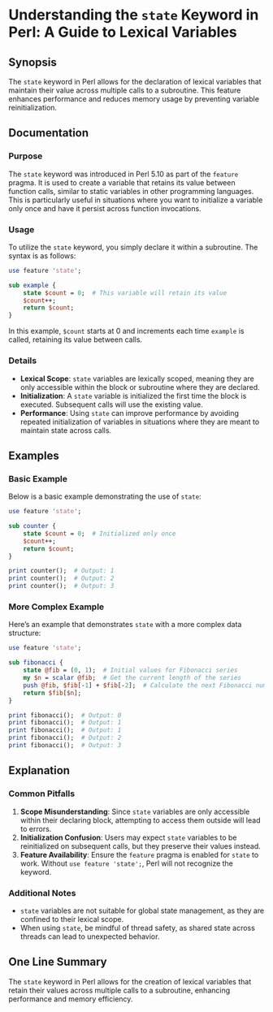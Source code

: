 <!--
Meta Description: # Understanding the `state` Keyword in Perl: A Guide to Lexical Variables ## Synopsis The `state` keyword in Perl allows for the declaration of lexica...
Meta Keywords: state, variables, perl, feature, print
-->

# Understanding the `state` Keyword in Perl: A Guide to Lexical Variables

## Synopsis
The `state` keyword in Perl allows for the declaration of lexical variables that maintain their value across multiple calls to a subroutine. This feature enhances performance and reduces memory usage by preventing variable reinitialization.

## Documentation
### Purpose
The `state` keyword was introduced in Perl 5.10 as part of the `feature` pragma. It is used to create a variable that retains its value between function calls, similar to static variables in other programming languages. This is particularly useful in situations where you want to initialize a variable only once and have it persist across function invocations.

### Usage
To utilize the `state` keyword, you simply declare it within a subroutine. The syntax is as follows:

```perl
use feature 'state';

sub example {
    state $count = 0;  # This variable will retain its value
    $count++;
    return $count;
}
```

In this example, `$count` starts at 0 and increments each time `example` is called, retaining its value between calls.

### Details
- **Lexical Scope**: `state` variables are lexically scoped, meaning they are only accessible within the block or subroutine where they are declared.
- **Initialization**: A `state` variable is initialized the first time the block is executed. Subsequent calls will use the existing value.
- **Performance**: Using `state` can improve performance by avoiding repeated initialization of variables in situations where they are meant to maintain state across calls.

## Examples
### Basic Example
Below is a basic example demonstrating the use of `state`:

```perl
use feature 'state';

sub counter {
    state $count = 0;  # Initialized only once
    $count++;
    return $count;
}

print counter();  # Output: 1
print counter();  # Output: 2
print counter();  # Output: 3
```

### More Complex Example
Here’s an example that demonstrates `state` with a more complex data structure:

```perl
use feature 'state';

sub fibonacci {
    state @fib = (0, 1);  # Initial values for Fibonacci series
    my $n = scalar @fib;  # Get the current length of the series
    push @fib, $fib[-1] + $fib[-2];  # Calculate the next Fibonacci number
    return $fib[$n];
}

print fibonacci();  # Output: 0
print fibonacci();  # Output: 1
print fibonacci();  # Output: 1
print fibonacci();  # Output: 2
print fibonacci();  # Output: 3
```

## Explanation
### Common Pitfalls
1. **Scope Misunderstanding**: Since `state` variables are only accessible within their declaring block, attempting to access them outside will lead to errors.
2. **Initialization Confusion**: Users may expect `state` variables to be reinitialized on subsequent calls, but they preserve their values instead.
3. **Feature Availability**: Ensure the `feature` pragma is enabled for `state` to work. Without `use feature 'state';`, Perl will not recognize the keyword.

### Additional Notes
- `state` variables are not suitable for global state management, as they are confined to their lexical scope.
- When using `state`, be mindful of thread safety, as shared state across threads can lead to unexpected behavior.

## One Line Summary
The `state` keyword in Perl allows for the creation of lexical variables that retain their values across multiple calls to a subroutine, enhancing performance and memory efficiency.